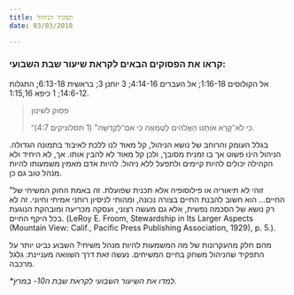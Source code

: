 ```yaml
---
title: תפקיד הניהול
date: 03/03/2018

---
```


### קראו את הפסוקים הבאים לקראת שיעור שבת השבועי: 
אל הקולוסים 1:16-18; אל העברים 4:14-16; 3 יוחנן 3; בראשית 6:13-18; התגלות 14:6-12; 1 כיפא 1:15,16. 

> <p>פסוק לשינון</p>
> "ּכִי לֹא־קָרָא אֹותָנּו הָאֱֹלהִים לַּטֻמְאָה ּכִי אִם־לַּקְדֻּׁשָה" (1 תסלוניקים 4:7).

בגלל העומק והרוחב של נושא הניהול, קל מאוד לנו ללכת לאיבוד בתמונה הגדולה. הניהול הינו פשוט אך בו זמנית מסובך, ולכן קל מאוד לא להבין אותו. אך, לא היחיד ולא הקהילה יכולים להיות קיימים ולתפעל ללא ניהול. להיות אדם מאמין משמעותו להיות מנהל טוב גם כן.

"זוהי לא תיאוריה או פילוסופיה אלא תכנית שפועלת. זה באמת החוק המשיחי של החיים… הוא חשוב להבנת החיים בצורה נכונה, ומהותי לניסיון רוחני אמיתי וחיוני. זה לא רק נושא של הסכמה נפשית, אלא גם מעשה רצוני, ועסקה מכריעה ומובהקת הנוגעת בכל היקף החיים. (LeRoy E. Froom, Stewardship in Its Larger Aspects (Mountain View: Calif., Pacific Press Publishing Association, 1929), p. 5.).

מהם חלק מהעקרונות של מה המשמעות להיות מנהל משיחי? השבוע נביט יותר על התפקיד שהניהול משחק בחיים המשיחים. נעשה זאת דרך השוואה מעניינת: גלגל מרכבה.

_*למדו את השיעור השבועי לקראת שבת ה10- במרץ._